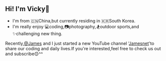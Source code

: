 ## Hi! I'm Vicky👋
- I'm from 🇨🇳China,but currently residing in 🇰🇷South Korea. 
- I'm really enjoy 💻coding,📷photography,🏂outdoor sports,and ✨challenging new thing.

Recently,[@James](https://github.com/jamesnet214) and I just started a new YouTube channel '[Jamesnet](https://www.youtube.com/channel/UCjtjzutyfunsXV0T6evc8pA)'to share our coding and daily lives.If you're interested,feel free to check us out and subscribe😊^^

